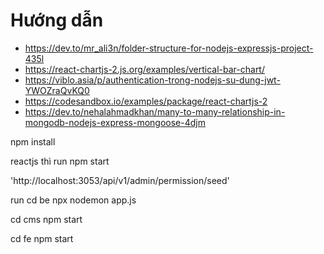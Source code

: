 # Hướng dẫn
- https://dev.to/mr_ali3n/folder-structure-for-nodejs-expressjs-project-435l
- https://react-chartjs-2.js.org/examples/vertical-bar-chart/
- https://viblo.asia/p/authentication-trong-nodejs-su-dung-jwt-YWOZraQvKQ0
- https://codesandbox.io/examples/package/react-chartjs-2
- https://dev.to/nehalahmadkhan/many-to-many-relationship-in-mongodb-nodejs-express-mongoose-4djm



npm install 

reactjs thì run npm start


'http://localhost:3053/api/v1/admin/permission/seed'


run 
cd be
npx nodemon app.js

cd cms
npm start

cd fe
npm start